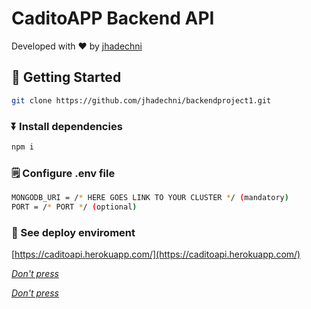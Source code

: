 # CaditoAPP Backend API

Developed with ❤️  by [jhadechni](https://github.com/jhadechni)

## :rocket: Getting Started

```bash
git clone https://github.com/jhadechni/backendproject1.git
```

### ⏬ Install dependencies

```bash
npm i
```

### 🗒️ Configure .env file

```bash
MONGODB_URI = /* HERE GOES LINK TO YOUR CLUSTER */ (mandatory)
PORT = /* PORT */ (optional)
```

### 🛫 See deploy enviroment

[https://caditoapi.herokuapp.com/](https://caditoapi.herokuapp.com/)

*[Don't press](https://caditoapi.herokuapp.com/grettings)*

*[Don't press](https://caditoapi.herokuapp.com/rambo)*
